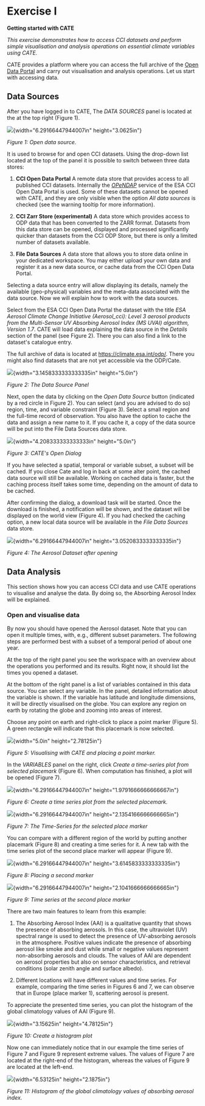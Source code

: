 # Exercise I

**Getting started with CATE**

*This exercise demonstrates how to access CCI datasets and perform
simple visualisation and analysis operations on essential climate
variables using CATE.*

CATE provides a platform where you can access the full archive of the
[Open Data Portal](https://climate.esa.int/en/odp/#/dashboard) and carry
out visualisation and analysis operations. Let us start with accessing
data.

## Data Sources

After you have logged in to CATE, The *DATA SOURCES* panel is located at
the at the top right (Figure 1).

![](images_E123/media/image1.png){width="6.29166447944007in"
height="3.0625in"}

*Figure 1: Open data source.*

It is used to browse for and open CCI datasets. Using the drop-down list
located at the top of the panel it is possible to switch between three
data stores:

1.  **CCI Open Data Portal** A remote data store that provides access to
    all published CCI datasets. Internally the
    [*OPeNDAP*](https://www.opendap.org/) service of the ESA CCI Open
    Data Portal is used. Some of these datasets cannot be opened with
    CATE, and they are only visible when the option *All data sources*
    is checked (see the warning tooltip for more information).

2.  **CCI Zarr Store (experimental)** A data store which provides access
    to ODP data that has been converted to the ZARR format. Datasets
    from this data store can be opened, displayed and processed
    significantly quicker than datasets from the CCI ODP Store, but
    there is only a limited number of datasets available.

3.  **File Data Sources** A data store that allows you to store data
    online in your dedicated workspace. You may either upload your own
    data and register it as a new data source, or cache data from the
    CCI Open Data Portal.

Selecting a data source entry will allow displaying its details, namely
the available (geo-physical) variables and the meta-data associated with
the data source. Now we will explain how to work with the data sources.

Select from the ESA CCI Open Data Portal the dataset with the title 
*ESA Aerosol Climate Change Initiative (Aerosol_cci): Level 3 aerosol 
products from the Multi-Sensor UV Absorbing Aerosol Index (MS UVAI) 
algorithm, Version 1.7*. CATE will load data explaining the data source 
in the *Details* section of the panel (see Figure 2). 
There you can also find a link to the dataset\'s catalogue entry. 

The full archive of data is located at <https://climate.esa.int/odp/>. 
There you might also find datasets that are not yet accessible via the ODP/Cate.

![](images_E123/media/image2.png){width="3.1458333333333335in"
height="5.0in"}

*Figure 2: The Data Source Panel*

Next, open the data by clicking on the *Open Data Source* button
(indicated by a red circle in Figure 2). You can select (and you are
advised to do so) region, time, and variable constraint (Figure 3).
Select a small region and the full-time record of observation. You also
have the option to cache the data and assign a new name to it. If you
cache it, a copy of the data source will be put into the File Data
Sources data store.

![](images_E123/media/image3.png){width="4.208333333333333in"
height="5.0in"}

*Figure 3: CATE\'s Open Dialog*

If you have selected a spatial, temporal or variable subset, a subset
will be cached. If you close Cate and log in back at some alter point,
the cached data source will still be available. Working on cached data
is faster, but the caching process itself takes some time, depending on
the amount of data to be cached.

After confirming the dialog, a download task will be started. Once the
download is finished, a notification will be shown, and the dataset will
be displayed on the world view (Figure 4). If you had checked the
caching option, a new local data source will be available in the *File
Data Sources* data store.

![](images_E123/media/image4.png){width="6.29166447944007in"
height="3.0520833333333335in"}

*Figure 4: The Aerosol Dataset after opening*

## Data Analysis

This section shows how you can access CCI data and use CATE operations
to visualise and analyse the data. By doing so, the Absorbing Aerosol
Index will be explained.

### Open and visualise data

By now you should have opened the Aerosol dataset. Note that you can
open it multiple times, with, e.g., different subset parameters. The
following steps are performed best with a subset of a temporal period of
about one year.

At the top of the right panel you see the workspace with an overview
about the operations you performed and its results. Right now, it should
list the times you opened a dataset.

At the bottom of the right panel is a list of variables contained in
this data source. You can select any variable. In the panel, detailed
information about the variable is shown. If the variable has latitude
and longitude dimensions, it will be directly visualised on the globe.
You can explore any region on earth by rotating the globe and zooming
into areas of interest.

Choose any point on earth and right-click to place a point marker
(Figure 5). A green rectangle will indicate that this placemark is now
selected.

![](images_E123/media/image5.png){width="5.0in" height="2.78125in"}

*Figure 5: Visualising with CATE and placing a point marker.*

In the *VARIABLES* panel on the right, click *Create a time-series plot
from selected placemark* (Figure 6). When computation has finished, a
plot will be opened (Figure 7).

![](images_E123/media/image6.png){width="6.29166447944007in"
height="1.9791666666666667in"}

*Figure 6: Create a time series plot from the selected placemark.*

![](images_E123/media/image7.png){width="6.29166447944007in"
height="2.1354166666666665in"}

*Figure 7: The Time-Series for the selected place marker*

You can compare with a different region of the world by putting another
placemark (Figure 8) and creating a time series for it. A new tab with
the time series plot of the second place marker will appear (Figure 9).

![](images_E123/media/image8.png){width="6.29166447944007in"
height="3.6145833333333335in"}

*Figure 8: Placing a second marker*

![](images_E123/media/image9.png){width="6.29166447944007in"
height="2.1041666666666665in"}

*Figure 9: Time series at the second place marker*

There are two main features to learn from this example:

1.  The Absorbing Aerosol Index (AAI) is a qualitative quantity that
    shows the presence of absorbing aerosols. In this case, the
    ultraviolet (UV) spectral range is used to detect the presence of
    UV-absorbing aerosols in the atmosphere. Positive values indicate
    the presence of absorbing aerosol like smoke and dust while small or
    negative values represent non-absorbing aerosols and clouds. The
    values of AAI are dependent on aerosol properties but also on sensor
    characteristics, and retrieval conditions (solar zenith angle and
    surface albedo).

2.  Different locations will have different values and time series. For
    example, comparing the time series in Figures 6 and 7, we can
    observe that in Europe (place marker 1), scattering aerosol is
    present.

To appreciate the presented time series, you can plot the histogram of
the global climatology values of AAI (Figure 9).

![](images_E123/media/image10.png){width="3.15625in" height="4.78125in"}

*Figure 10: Create a histogram plot*

Now one can immediately notice that in our example the time series of
Figure 7 and Figure 9 represent extreme values. The values of Figure 7
are located at the right-end of the histogram, whereas the values of
Figure 9 are located at the left-end.

![](images_E123/media/image11.png){width="6.53125in"
height="2.1875in"}

*Figure 11: Histogram of the global climatology values 
of absorbing aerosol index.*
